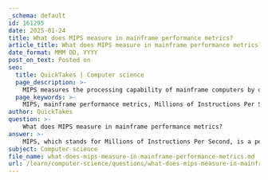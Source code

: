 ```yaml
---
_schema: default
id: 161295
date: 2025-01-24
title: What does MIPS measure in mainframe performance metrics?
article_title: What does MIPS measure in mainframe performance metrics?
date_format: MMM DD, YYYY
post_on_text: Posted on
seo:
  title: QuickTakes | Computer science
  page_description: >-
    MIPS measures the processing capability of mainframe computers by quantifying the number of millions of instructions executed per second. It highlights the limitations of using MIPS alone as a comprehensive measure of performance, considering factors like instruction complexity, workload type, historical metrics, and lack of standardization.
  page_keywords: >-
    MIPS, mainframe performance metrics, Millions of Instructions Per Second, processing capability, computational power, instruction complexity, workload dependency, historical context, MSUs, standardization
author: QuickTakes
question: >-
    What does MIPS measure in mainframe performance metrics?
answer: >-
    MIPS, which stands for Millions of Instructions Per Second, is a performance metric used to measure the processing capability of mainframe computers. Specifically, it quantifies the number of millions of instructions that a mainframe can execute in one second of operation. \n\nWhile MIPS provides a basic understanding of a mainframe's computational power, it is important to note that it is not always an accurate or comprehensive measure of overall performance. The limitations of using MIPS as a performance metric include:\n\n1. **Variability in Instruction Complexity**: Different instructions can take varying amounts of time to execute. Therefore, a system that can execute a high number of simple instructions may not perform as well as one that executes fewer, more complex instructions.\n\n2. **Dependence on Workload**: MIPS can vary significantly based on the type of workload being processed. For example, batch jobs may yield different MIPS values compared to online transaction processing.\n\n3. **Historical Context**: Historically, MIPS was a common metric for measuring mainframe performance, but modern capacity planning has shifted towards using MSUs (Million Service Units), which provide a more normalized view of CPU utilization across different hardware configurations.\n\n4. **Lack of Standardization**: There is no universal standard for calculating MIPS, which can lead to inconsistencies in how different vendors report their systems' performance.\n\nIn summary, while MIPS can give a rough estimate of a mainframe's processing capabilities, it should be used cautiously and in conjunction with other metrics, such as MSUs, to gain a more accurate picture of performance and capacity.
subject: Computer science
file_name: what-does-mips-measure-in-mainframe-performance-metrics.md
url: /learn/computer-science/questions/what-does-mips-measure-in-mainframe-performance-metrics
---
```


&nbsp;